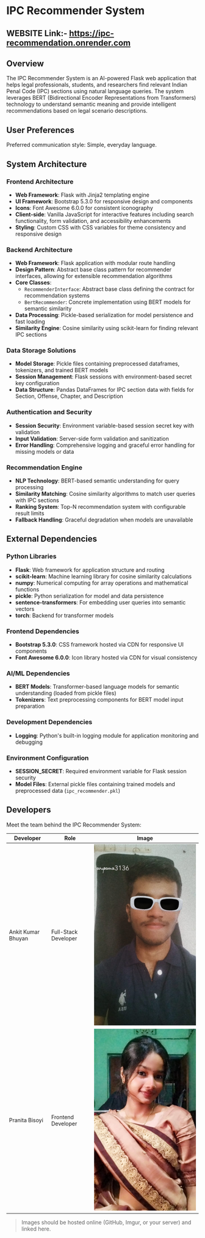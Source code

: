 # IPC Recommender System

## WEBSITE Link:- https://ipc-recommendation.onrender.com

## Overview

The IPC Recommender System is an AI-powered Flask web application that helps legal professionals, students, and researchers find relevant Indian Penal Code (IPC) sections using natural language queries. The system leverages BERT (Bidirectional Encoder Representations from Transformers) technology to understand semantic meaning and provide intelligent recommendations based on legal scenario descriptions.

## User Preferences

Preferred communication style: Simple, everyday language.

## System Architecture

### Frontend Architecture
- **Web Framework**: Flask with Jinja2 templating engine
- **UI Framework**: Bootstrap 5.3.0 for responsive design and components
- **Icons**: Font Awesome 6.0.0 for consistent iconography
- **Client-side**: Vanilla JavaScript for interactive features including search functionality, form validation, and accessibility enhancements
- **Styling**: Custom CSS with CSS variables for theme consistency and responsive design

### Backend Architecture
- **Web Framework**: Flask application with modular route handling
- **Design Pattern**: Abstract base class pattern for recommender interfaces, allowing for extensible recommendation algorithms
- **Core Classes**:
  - `RecommenderInterface`: Abstract base class defining the contract for recommendation systems
  - `BertRecommender`: Concrete implementation using BERT models for semantic similarity
- **Data Processing**: Pickle-based serialization for model persistence and fast loading
- **Similarity Engine**: Cosine similarity using scikit-learn for finding relevant IPC sections

### Data Storage Solutions
- **Model Storage**: Pickle files containing preprocessed dataframes, tokenizers, and trained BERT models
- **Session Management**: Flask sessions with environment-based secret key configuration
- **Data Structure**: Pandas DataFrames for IPC section data with fields for Section, Offense, Chapter, and Description

### Authentication and Security
- **Session Security**: Environment variable-based session secret key with validation
- **Input Validation**: Server-side form validation and sanitization
- **Error Handling**: Comprehensive logging and graceful error handling for missing models or data

### Recommendation Engine
- **NLP Technology**: BERT-based semantic understanding for query processing
- **Similarity Matching**: Cosine similarity algorithms to match user queries with IPC sections
- **Ranking System**: Top-N recommendation system with configurable result limits
- **Fallback Handling**: Graceful degradation when models are unavailable

## External Dependencies

### Python Libraries
- **Flask**: Web framework for application structure and routing
- **scikit-learn**: Machine learning library for cosine similarity calculations
- **numpy**: Numerical computing for array operations and mathematical functions
- **pickle**: Python serialization for model and data persistence
- **sentence-transformers**: For embedding user queries into semantic vectors
- **torch**: Backend for transformer models

### Frontend Dependencies
- **Bootstrap 5.3.0**: CSS framework hosted via CDN for responsive UI components
- **Font Awesome 6.0.0**: Icon library hosted via CDN for visual consistency

### AI/ML Dependencies
- **BERT Models**: Transformer-based language models for semantic understanding (loaded from pickle files)
- **Tokenizers**: Text preprocessing components for BERT model input preparation

### Development Dependencies
- **Logging**: Python's built-in logging module for application monitoring and debugging

### Environment Configuration
- **SESSION_SECRET**: Required environment variable for Flask session security
- **Model Files**: External pickle files containing trained models and preprocessed data (`ipc_recommender.pkl`)
## Developers

Meet the team behind the IPC Recommender System:

| Developer           | Role                 | Image                                                                 |
|---------------------|---------------------|----------------------------------------------------------------------|
| Ankit Kumar Bhuyan  | Full-Stack Developer | ![Ankit](https://github.com/Ankit-iq/ipc-recommendation/raw/main/images/WhatsApp%20Image%202025-09-20%20at%2022.08.22_efd3e502.jpg) |
| Pranita Bisoyi      | Frontend Developer   | ![Pranita](https://github.com/Ankit-iq/ipc-recommendation/raw/main/images/WhatsApp%20Image%202025-09-20%20at%2022.06.21_d0c12ac6.jpg) |


> Images should be hosted online (GitHub, Imgur, or your server) and linked here.
